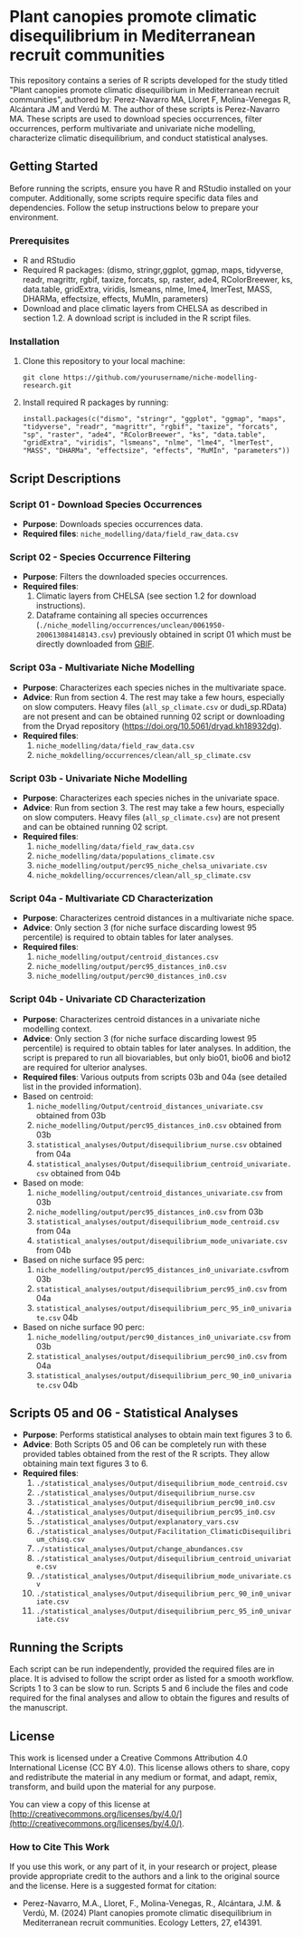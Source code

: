 

# Plant canopies promote climatic disequilibrium in Mediterranean recruit communities

This repository contains a series of R scripts developed for the study titled "Plant canopies promote climatic disequilibrium in Mediterranean recruit communities", authored by: Perez-Navarro MA, Lloret F, Molina-Venegas R, Alcántara JM and Verdú M. The author of these scripts is Perez-Navarro MA. These scripts are used to download species occurrences, filter occurrences, perform multivariate and univariate niche modelling, characterize climatic disequilibrium, and conduct statistical analyses.

## Getting Started

Before running the scripts, ensure you have R and RStudio installed on your computer. Additionally, some scripts require specific data files and dependencies. Follow the setup instructions below to prepare your environment.

### Prerequisites

- R and RStudio
- Required R packages: (dismo, stringr,ggplot, ggmap, maps, tidyverse, readr, magrittr, rgbif, taxize, forcats, sp, raster, ade4, RColorBreewer, ks, data.table, gridExtra, viridis, lsmeans, nlme, lme4, lmerTest, MASS, DHARMa, effectsize, effects, MuMIn, parameters)
- Download and place climatic layers from CHELSA as described in section 1.2. A download script is included in the R script files.

### Installation

1. Clone this repository to your local machine:
   ```
   git clone https://github.com/yourusername/niche-modelling-research.git
   ```
2. Install required R packages by running:
   ```
   install.packages(c("dismo", "stringr", "ggplot", "ggmap", "maps", "tidyverse", "readr", "magrittr", "rgbif", "taxize", "forcats", "sp", "raster", "ade4", "RColorBreewer", "ks", "data.table", "gridExtra", "viridis", "lsmeans", "nlme", "lme4", "lmerTest", "MASS", "DHARMa", "effectsize", "effects", "MuMIn", "parameters"))
   ```
 
## Script Descriptions

### Script 01 - Download Species Occurrences

- **Purpose**: Downloads species occurrences data.
- **Required files**: `niche_modelling/data/field_raw_data.csv`

### Script 02 - Species Occurrence Filtering

- **Purpose**: Filters the downloaded species occurrences.
- **Required files**:
  1. Climatic layers from CHELSA (see section 1.2 for download instructions).
  2. Dataframe containing all species occurrences (`./niche_modelling/occurrences/unclean/0061950-200613084148143.csv`) previously obtained in script 01 which must be directly downloaded from [GBIF](https://doi.org/10.15468/dl.9c6h5v).

### Script 03a - Multivariate Niche Modelling

- **Purpose**: Characterizes each species niches in the multivariate space.
- **Advice**: Run from section 4. The rest may take a few hours, especially on slow computers. Heavy files (`all_sp_climate.csv` or dudi_sp.RData) are not present and can be obtained running 02 script or downloading from the Dryad repository (https://doi.org/10.5061/dryad.kh18932dg).
- **Required files**:
  1. `niche_modelling/data/field_raw_data.csv`
  2. `niche_mokdelling/occurrences/clean/all_sp_climate.csv`

### Script 03b - Univariate Niche Modelling

- **Purpose**: Characterizes each species niches in the univariate space.
- **Advice**: Run from section 3. The rest may take a few hours, especially on slow computers. Heavy files (`all_sp_climate.csv`) are not present and can be obtained running 02 script.
- **Required files**:
  1. `niche_modelling/data/field_raw_data.csv`
  2. `niche_modelling/data/populations_climate.csv`
  3. `niche_modelling/output/perc95_niche_chelsa_univariate.csv`
  4. `niche_mokdelling/occurrences/clean/all_sp_climate.csv`

### Script 04a - Multivariate CD Characterization

- **Purpose**: Characterizes centroid distances in a multivariate niche space.
- **Advice**: Only section 3 (for niche surface discarding lowest 95 percentile) is required to obtain tables for later analyses.
- **Required files**: 
  1. `niche_modelling/output/centroid_distances.csv`
  2. `niche_modelling/output/perc95_distances_in0.csv`
  3. `niche_modelling/output/perc90_distances_in0.csv`

### Script 04b - Univariate CD Characterization
- **Purpose**: Characterizes centroid distances in a univariate niche modelling context.
- **Advice**: Only section 3 (for niche surface discarding lowest 95 percentile) is required to obtain tables for later analyses. In addition, the script is prepared to run all biovariables, but only bio01, bio06 and bio12 are required for ulterior analyses.
- **Required files**: Various outputs from scripts 03b and 04a (see detailed list in the provided information).
- Based on centroid:
  1. `niche_modelling/Output/centroid_distances_univariate.csv` obtained from 03b
  2. `niche_modelling/Output/perc95_distances_in0.csv` obtained from 03b
  3. `statistical_analyses/Output/disequilibrium_nurse.csv` obtained from 04a
  4. `statistical_analyses/Output/disequilibrium_centroid_univariate.csv` obtained from 04b
- Based on mode:
  1. `niche_modelling/output/centroid_distances_univariate.csv` from 03b
  2. `niche_modelling/output/perc95_distances_in0.csv` from 03b
  3. `statistical_analyses/output/disequilibrium_mode_centroid.csv` from 04a
  4. `statistical_analyses/output/disequilibrium_mode_univariate.csv` from 04b
- Based on niche surface 95 perc:
  1. `niche_modelling/output/perc95_distances_in0_univariate.csv`from 03b
  2. `statistical_analyses/output/disequilibrium_perc95_in0.csv` from 04a
  3. `statistical_analyses/output/disequilibrium_perc_95_in0_univariate.csv` 04b
- Based on niche surface 90 perc:
  1. `niche_modelling/output/perc90_distances_in0_univariate.csv` from 03b
  2. `statistical_analyses/output/disequilibrium_perc90_in0.csv` from 04a
  3. `statistical_analyses/output/disequilibrium_perc_90_in0_univariate.csv` 04b

## Scripts 05 and 06 - Statistical Analyses

- **Purpose**: Performs statistical analyses to obtain main text figures 3 to 6.
- **Advice**: Both Scripts 05 and 06 can be completely run with these provided tables obtained from the rest of the R scripts. They allow obtaining main text figures 3 to 6.
- **Required files**:
  1. `./statistical_analyses/Output/disequilibrium_mode_centroid.csv`
  2. `./statistical_analyses/Output/disequilibrium_nurse.csv`
  3. `./statistical_analyses/Output/disequilibrium_perc90_in0.csv`
  4. `./statistical_analyses/Output/disequilibrium_perc95_in0.csv`
  5. `./statistical_analyses/Output/explanatory_vars.csv`
  6. `./statistical_analyses/Output/Facilitation_ClimaticDisequilibrium_chisq.csv`
  7. `./statistical_analyses/Output/change_abundances.csv`
  8. `./statistical_analyses/Output/disequilibrium_centroid_univariate.csv`
  9. `./statistical_analyses/Output/disequilibrium_mode_univariate.csv`
  10. `./statistical_analyses/Output/disequilibrium_perc_90_in0_univariate.csv`
  11. `./statistical_analyses/Output/disequilibrium_perc_95_in0_univariate.csv`

## Running the Scripts

Each script can be run independently, provided the required files are in place. It is advised to follow the script order as listed for a smooth workflow. Scripts 1 to 3 can be slow to run. Scripts 5 and 6 include the files and code required for the final analyses and allow to obtain the figures and results of the manuscript.

## License

This work is licensed under a Creative Commons Attribution 4.0 International License (CC BY 4.0). This license allows others to share, copy and redistribute the material in any medium or format, and adapt, remix, transform, and build upon the material for any purpose. 

You can view a copy of this license at [http://creativecommons.org/licenses/by/4.0/](http://creativecommons.org/licenses/by/4.0/).

### How to Cite This Work

If you use this work, or any part of it, in your research or project, please provide appropriate credit to the authors and a link to the original source and the license. Here is a suggested format for citation:

- Perez-Navarro, M.A., Lloret, F., Molina-Venegas, R., Alcántara, J.M. & Verdú, M. (2024) Plant canopies promote climatic disequilibrium in Mediterranean recruit communities. Ecology Letters, 27, e14391.





